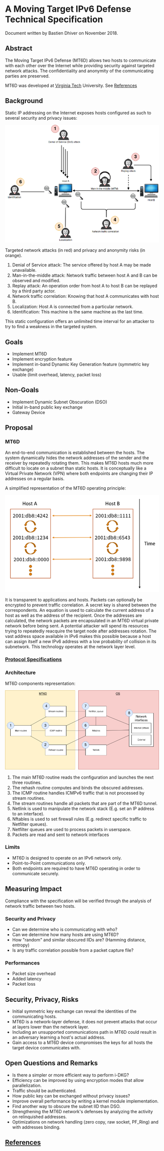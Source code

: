 # A Moving Target IPv6 Defense Technical Specification

Document written by Bastien Dhiver on November 2018.

## Abstract

The Moving Target IPv6 Defense (MT6D) allows two hosts to communicate with each other over the Internet while providing security against targeted network attacks.
The confidentiality and anonymity of the communicating parties are preserved.

MT6D was developed at [Virginia Tech](https://vt.edu/) University. See [References](#references)

## Background

Static IP addressing on the Internet exposes hosts configured as such to several security and privacy issues:

![Static IP addressing security issues](staticIPAddressingSecurityIssues.png)

Targeted network attacks (in red) and privacy and anonymity risks (in orange).

1. Denial of Service attack: The service offered by host A may be made unavailable.
2. Man-in-the-middle attack: Network traffic between host A and B can be observed and modified.
3. Replay attack: An operation order from host A to host B can be replayed by a third party actor.
4. Network traffic correlation: Knowing that host A communicates with host B.
5. Localization: Host A is connected from a particular network.
6. Identification: This machine is the same machine as the last time.

This static configuration offers an unlimited time interval for an attacker to try to find a weakness in the targeted system.

## Goals

* Implement MT6D
* Implement encryption feature
* Implement in-band Dynamic Key Generation feature (symmetric key exchange)
* Usable (limit overhead, latency, packet loss)

## Non-Goals

* Implement Dynamic Subnet Obscuration (DSO)
* Initial in-band public key exchange
* Gateway Device

## Proposal

### MT6D

An end-to-end communication is established between the hosts.
The system dynamically hides the network addresses of the sender and the receiver by repeatedly rotating them.
This makes MT6D hosts much more difficult to locate on a subnet than static hosts.
It is conceptually like a Virtual Private Network (VPN) where both endpoints are changing their IP addresses on a regular basis.

A simplified representation of the MT6D operating principle:

![Simplified MT6D Representation](simplifiedMT6DRepresentation.png)

It is transparent to applications and hosts.
Packets can optionally be encrypted to prevent traffic correlation.
A secret key is shared between the correspondents.
An equation is used to calculate the current address of a host as well as the address of the recipient.
Once the addresses are calculated, the network packets are encapsulated in an MT6D virtual private network before being sent.
A potential attacker will spend its resources trying to repeatedly reacquire the target node after addresses rotation.
The vast address space available in IPv6 makes this possible because a host can assign itself a new IPv6 address with a low probability of collision in its subnetwork.
This technology operates at the network layer level.

### [Protocol Specifications](protocol.md)

### Architecture

MT6D components representation:

![MT6D Components](MT6DComponents.png)

1. The main MT6D routine reads the configuration and launches the next three routines.
2. The rehash routine computes and binds the obscured addresses.
3. The ICMP routine handles ICMPv6 traffic that is not processed by stream routines.
4. The stream routines handle all packets that are part of the MT6D tunnel.
5. Netlink is used to manipulate the network stack (E.g. set an IP address to an interface).
6. Nftables is used to set firewall rules (E.g. redirect specific traffic to Netfilter queues).
7. Netfilter queues are used to process packets in userspace.
8. Packets are read and sent to network interfaces

### Limits

* MT6D is designed to operate on an IPv6 network only.
* Point-to-Point communications only.
* Both endpoints are required to have MT6D operating in order to communicate securely.

## Measuring Impact

Compliance with the specification will be verified through the analysis of network traffic between two hosts.

### Security and Privacy

* Can we determine who is communicating with who?
* Can we determine how many hosts are using MT6D?
* How "random" and similar obscured IIDs are? (Hamming distance, entropy)
* Is any traffic correlation possible from a packet capture file?

### Performances

* Packet size overhead
* Added latency
* Packet loss

## Security, Privacy, Risks

* Initial symmetric key exchange can reveal the identities of the communicating hosts.
* MT6D is a network-layer defense, it does not prevent attacks that occur at layers lower than the network layer.
* Including an unsupported communications path in MT6D could result in an adversary learning a host's actual address.
* Gain access to a MT6D device compromises the keys for all hosts the target device communicates with.

## Open Questions and Remarks

* Is there a simpler or more efficient way to perform i-DKG?
* Efficiency can be improved by using encryption modes that allow parallelization.
* Traffic should be authenticated.
* How public key can be exchanged without privacy issues?
* Improve overall performance by writing a kernel module implementation.
* Find another way to obscure the subnet IID than DSO.
* Strengthening the MT6D network's defenses by analyzing the activity on relinquished addresses.
* Optimizations on network handling (zero copy, raw socket, PF\_Ring) and with addresses binding.

## [References](ressources.md)
